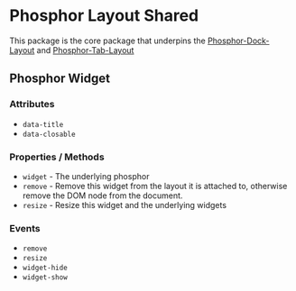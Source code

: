 # Phosphor Layout Shared

This package is the core package that underpins the [Phosphor-Dock-Layout](./phosphor-dock-layout.md) and [Phosphor-Tab-Layout](./phosphor-tab-layout.md)  
## Phosphor Widget

### Attributes

- `data-title`
- `data-closable`

### Properties / Methods

- `widget` - The underlying phosphor 
- `remove` - Remove this widget from the layout it is attached to, otherwise remove the DOM node from the document.
- `resize` - Resize this widget and the underlying widgets

### Events
- `remove`
- `resize`
- `widget-hide`
- `widget-show`
